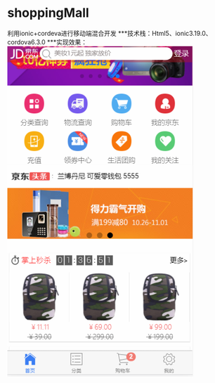 # shoppingMall
利用ionic+cordeva进行移动端混合开发
***技术栈：Html5、ionic3.19.0、cordova6.3.0
***实现效果：
![image](https://github.com/wangc1993/shoppingMall/raw/master/实现效果图/首页.png)
